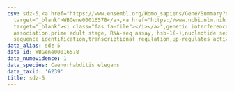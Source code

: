 ```yaml
---
csv: sdz-5,<a href="https://www.ensembl.org/Homo_sapiens/Gene/Summary?db=core;g=WBGene00016578"
  target="_blank">WBGene00016578</a>,<a href="https://www.ncbi.nlm.nih.gov/pubmed/30894454"
  target="_blank"><i class="fas fa-file"></i></a>",genetic interference,functional
  association,prime adult stage, RNA-seq assay, hsb-1(-),nucleotide sequence identification,nucleotide
  sequence identification,transcriptional regulation,up-regulates activity
data_alias: sdz-5
data_id: WBGene00016578
data_numevidence: 1
data_species: Caenorhabditis elegans
data_taxid: '6239'
title: sdz-5
---
```

